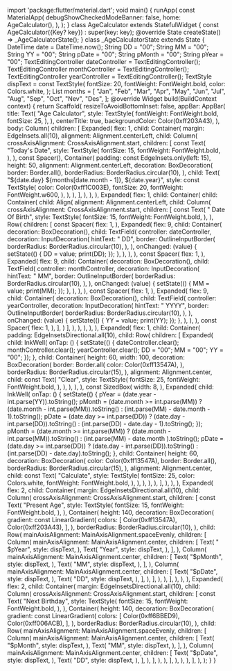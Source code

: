 import 'package:flutter/material.dart';
void main() {
runApp(
const MaterialApp(
debugShowCheckedModeBanner: false,
home: AgeCalculator(),
),
);
}
class AgeCalculator extends StatefulWidget {
const AgeCalculator({Key? key}) : super(key: key);
@override
State<AgeCalculator> createState() => _AgeCalculatorState();
}
class _AgeCalculatorState extends State<AgeCalculator> {
DateTime date = DateTime.now();
String DD = "00";
String MM = "00";
String YY = "00";
String pDate = "00";
String pMonth = "00";
String pYear = "00";
TextEditingController dateController = TextEditingController();
TextEditingController monthController = TextEditingController();
TextEditingController yearController = TextEditingController();
TextStyle dispText = const TextStyle(
fontSize: 20,
fontWeight: FontWeight.bold,
color: Colors.white,
);
List<String> months = [
"Jan",
"Feb",
"Mar",
"Apr",
"May",
"Jun",
"Jul",
"Aug",
"Sep",
"Oct",
"Nev",
"Des",
];
@override
Widget build(BuildContext context) {
return Scaffold(
resizeToAvoidBottomInset: false,
appBar: AppBar(
title: Text(
"Age Calculator",
style: TextStyle(
fontWeight: FontWeight.bold,
fontSize: 25,
),
),
centerTitle: true,
backgroundColor: Color(0xff203A43),
),
body: Column(
children: [
Expanded(
flex: 1,
child: Container(
margin: EdgeInsets.all(10),
alignment: Alignment.centerLeft,
child: Column(
crossAxisAlignment: CrossAxisAlignment.start,
children: [
const Text(
"Today's Date",
style: TextStyle(
fontSize: 15,
fontWeight: FontWeight.bold,
),
),
const Spacer(),
Container(
padding: const EdgeInsets.only(left: 15),
height: 50,
alignment: Alignment.centerLeft,
decoration: BoxDecoration(
border: Border.all(),
borderRadius: BorderRadius.circular(10),
),
child: Text(
"${date.day} ${months[date.month - 1]}, ${date.year}",
style: const TextStyle(
color: Color(0xff1C003E),
fontSize: 20,
fontWeight: FontWeight.w600,
),
),
),
],
),
),
),
Expanded(
flex: 1,
child: Container(
child: Container(
child: Align(
alignment: Alignment.centerLeft,
child: Column(
crossAxisAlignment: CrossAxisAlignment.start,
children: [
const Text(
" Date Of Birth",
style: TextStyle(
fontSize: 15,
fontWeight: FontWeight.bold,
),
),
Row(
children: [
const Spacer(
flex: 1,
),
Expanded(
flex: 9,
child: Container(
decoration: BoxDecoration(),
child: TextField(
controller: dateController,
decoration: InputDecoration(
hintText: " DD",
border: OutlineInputBorder(
borderRadius: BorderRadius.circular(10),
),
),
onChanged: (value) {
setState(() {
DD = value;
print(DD);
});
},
),
),
),
const Spacer(
flex: 1,
),
Expanded(
flex: 9,
child: Container(
decoration: BoxDecoration(),
child: TextField(
controller: monthController,
decoration: InputDecoration(
hintText: " MM",
border: OutlineInputBorder(
borderRadius: BorderRadius.circular(10),
),
),
onChanged: (value) {
setState(() {
MM = value;
print(MM);
});
},
),
),
),
const Spacer(
flex: 1,
),
Expanded(
flex: 9,
child: Container(
decoration: BoxDecoration(),
child: TextField(
controller: yearController,
decoration: InputDecoration(
hintText: " YYYY",
border: OutlineInputBorder(
borderRadius: BorderRadius.circular(10),
),
),
onChanged: (value) {
setState(() {
YY = value;
print(YY);
});
},
),
),
),
const Spacer(
flex: 1,
),
],
)
],
),
),
),
),
),
Expanded(
flex: 1,
child: Container(
padding: EdgeInsetsDirectional.all(10),
child: Row(
children: [
Expanded(
child: InkWell(
onTap: () {
setState(() {
dateController.clear();
monthController.clear();
yearController.clear();
DD = "00";
MM = "00";
YY = "00";
});
},
child: Container(
height: 60,
width: 100,
decoration: BoxDecoration(
border: Border.all(
color: Color(0xff13547A),
),
borderRadius: BorderRadius.circular(15),
),
alignment: Alignment.center,
child: const Text(
"Clear",
style: TextStyle(
fontSize: 25,
fontWeight: FontWeight.bold,
),
),
),
),
),
const SizedBox(
width: 8,
),
Expanded(
child: InkWell(
onTap: () {
setState(() {
pYear = (date.year - int.parse(YY)).toString();
pMonth = (date.month >= int.parse(MM))
? (date.month - int.parse(MM)).toString()
: (int.parse(MM) - date.month - 1).toString();
pDate = (date.day >= int.parse(DD))
? (date.day - int.parse(DD)).toString()
: (int.parse(DD) - date.day - 1).toString();
});
pMonth = (date.month >= int.parse(MM))
? (date.month - int.parse(MM)).toString()
: (int.parse(MM) - date.month ).toString();
pDate = (date.day >= int.parse(DD))
? (date.day - int.parse(DD)).toString()
: (int.parse(DD) - date.day).toString();
},
child: Container(
height: 60,
decoration: BoxDecoration(
color: Color(0xff13547A),
border: Border.all(),
borderRadius: BorderRadius.circular(15),
),
alignment: Alignment.center,
child: const Text(
"Calculate",
style: TextStyle(
fontSize: 25,
color: Colors.white,
fontWeight: FontWeight.bold,
),
),
),
),
),
],
),
),
),
Expanded(
flex: 2,
child: Container(
margin: EdgeInsetsDirectional.all(10),
child: Column(
crossAxisAlignment: CrossAxisAlignment.start,
children: [
const Text(
"Present Age",
style: TextStyle(
fontSize: 15,
fontWeight: FontWeight.bold,
),
),
Container(
height: 140,
decoration: BoxDecoration(
gradient: const LinearGradient(
colors: [
Color(0xff13547A),
Color(0xff203A43),
],
),
borderRadius: BorderRadius.circular(10),
),
child: Row(
mainAxisAlignment: MainAxisAlignment.spaceEvenly,
children: [
Column(
mainAxisAlignment: MainAxisAlignment.center,
children: [
Text(
" $pYear",
style: dispText,
),
Text(
"Year",
style: dispText,
),
],
),
Column(
mainAxisAlignment: MainAxisAlignment.center,
children: [
Text(
"$pMonth",
style: dispText,
),
Text(
"MM",
style: dispText,
),
],
),
Column(
mainAxisAlignment: MainAxisAlignment.center,
children: [
Text(
"$pDate",
style: dispText,
),
Text(
"DD",
style: dispText,
),
],
),
],
),
),
],
),
),
),
Expanded(
flex: 2,
child: Container(
margin: EdgeInsetsDirectional.all(10),
child: Column(
crossAxisAlignment: CrossAxisAlignment.start,
children: [
const Text(
"Next Birthday",
style: TextStyle(
fontSize: 15,
fontWeight: FontWeight.bold,
),
),
Container(
height: 140,
decoration: BoxDecoration(
gradient: const LinearGradient(
colors: [
Color(0xff6BBED9),
Color(0xff006ACB),
],
),
borderRadius: BorderRadius.circular(10),
),
child: Row(
mainAxisAlignment: MainAxisAlignment.spaceEvenly,
children: [
Column(
mainAxisAlignment: MainAxisAlignment.center,
children: [
Text(
"$pMonth",
style: dispText,
),
Text(
"MM",
style: dispText,
),
],
),
Column(
mainAxisAlignment: MainAxisAlignment.center,
children: [
Text(
"$pDate",
style: dispText,
),
Text(
"DD",
style: dispText,
),
],
),
],
),
),
],
),
),
),
],
),
);
}
}